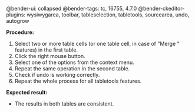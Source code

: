 @bender-ui: collapsed
@bender-tags: tc, 16755, 4.7.0
@bender-ckeditor-plugins: wysiwygarea, toolbar, tableselection, tabletools, sourcearea, undo, autogrow

**Procedure:**

1. Select two or more table cells (or one table cell, in case of "Merge <direction>" features) in the first table.
2. Click the right mouse button.
3. Select one of the options from the context menu.
4. Repeat the same operation in the second table.
5. Check if undo is working correctly.
5. Repeat the whole process for all tabletools features.

**Expected result:**

* The results in both tables are consistent.
